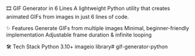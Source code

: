 🎞️ GIF Generator in 6 Lines
A lightweight Python utility that creates animated GIFs from images in just 6 lines of code.

✨ Features
Generate GIFs from multiple images
Minimal, beginner-friendly implementation
Adjustable frame duration & infinite looping

🛠 Tech Stack
Python 3.10+
imageio library# gif-generator-python

